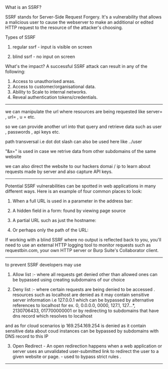 What is an SSRF?

SSRF stands for Server-Side Request Forgery. It's a vulnerability that allows a malicious user to cause the webserver to make an additional or edited HTTP request to the resource of the attacker's choosing.

Types of SSRF 

1. regular ssrf - input is visible on screen

2. blind ssrf - no input on screen 

What's the impact?
A successful SSRF attack can result in any of the following: 

1. Access to unauthorised areas.
2. Access to customer/organisational data.
3. Ability to Scale to internal networks.
4. Reveal authentication tokens/credentials.

---------

we can manipulate the url where resources are being requested like server= , url= , u = etc.

so we can provide another url into that query and retrieve data such as user , passwords , api keys etc. 

path transversal i.e dot dot slash can also be used here like ../user

"&x=" is used in case we retrive data from other subdomains of the same website 

we can also direct the website to our hackers domai / ip to learn about requests made by server and also capture API keys. 

--------

Potential SSRF vulnerabilities can be spotted in web applications in many different ways. Here is an example of four common places to look:

1. When a full URL is used in a parameter in the address bar:

2. A hidden field in a form: found by viewing page source 

3. A partial URL such as just the hostname:

4. Or perhaps only the path of the URL:

If working with a blind SSRF where no output is reflected back to you, you'll need to use an external HTTP logging tool to monitor requests such as requestbin.com, your own HTTP server or Burp Suite's Collaborator client.

----------

to prevent SSRF developers may use 

1. Allow list :- where all requests get denied other than allowed ones can be bypassed using creating subdomains of our choice 

2. Deny list :- where certain requests are being denied to be accessed . resources such as localhost are denied as it may contain sensitive server information i.e 127.0.0.1 which can be bypassed by alternative references to localhost for ex. 0, 0.0.0.0, 0000, 127.1, 127.*.*.*, 2130706433, 017700000001 or by redirecting to subdomains that have dns record which resolves to localhost

and as for cloud scenarios ip 169.254.169.254 is denied as it contain sensitive data about coud instances can be bypassed by subdomains with DNS record to this IP 

3. Open Redirect - An open redirection happens when a web application or server uses an unvalidated user-submitted link to redirect the user to a given website or page. - used to bypass strict rules . 

---------

